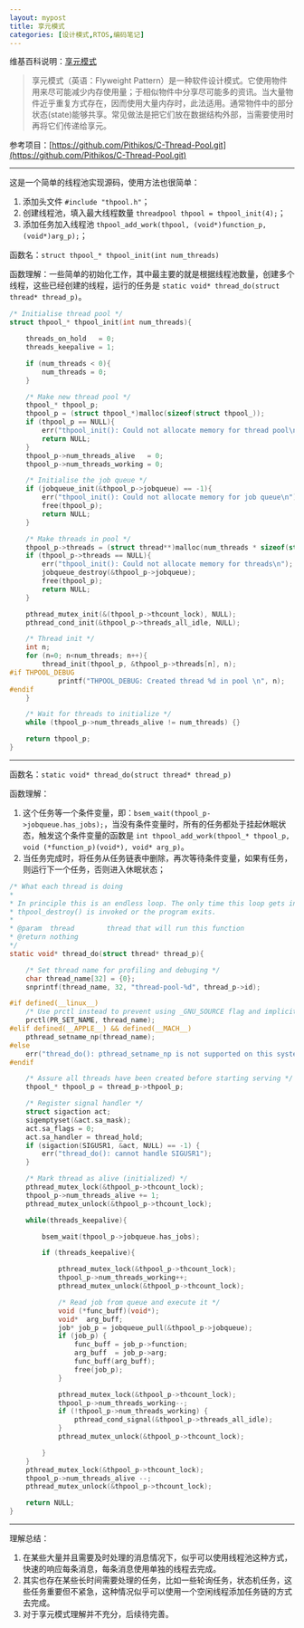 ```yaml
---
layout: mypost
title: 享元模式
categories: [设计模式,RTOS,编码笔记]
---
```


维基百科说明：[享元模式](https://en.wikipedia.org/wiki/Flyweight_pattern)

> 享元模式（英语：Flyweight Pattern）是一种软件设计模式。它使用物件用来尽可能减少内存使用量；于相似物件中分享尽可能多的资讯。当大量物件近乎重复方式存在，因而使用大量内存时，此法适用。通常物件中的部分状态(state)能够共享。常见做法是把它们放在数据结构外部，当需要使用时再将它们传递给享元。

参考项目：[https://github.com/Pithikos/C-Thread-Pool.git](https://github.com/Pithikos/C-Thread-Pool.git)

---

这是一个简单的线程池实现源码，使用方法也很简单：

1. 添加头文件 `#include "thpool.h"`；
2. 创建线程池，填入最大线程数量 `threadpool thpool = thpool_init(4);`；
3. 添加任务加入线程池 `thpool_add_work(thpool, (void*)function_p, (void*)arg_p);`；

函数名：`struct thpool_* thpool_init(int num_threads)`

函数理解：一些简单的初始化工作，其中最主要的就是根据线程池数量，创建多个线程，这些已经创建的线程，运行的任务是 `static void* thread_do(struct thread* thread_p)`。

```c
/* Initialise thread pool */
struct thpool_* thpool_init(int num_threads){

    threads_on_hold   = 0;
    threads_keepalive = 1;

    if (num_threads < 0){
        num_threads = 0;
    }

    /* Make new thread pool */
    thpool_* thpool_p;
    thpool_p = (struct thpool_*)malloc(sizeof(struct thpool_));
    if (thpool_p == NULL){
        err("thpool_init(): Could not allocate memory for thread pool\n");
        return NULL;
    }
    thpool_p->num_threads_alive   = 0;
    thpool_p->num_threads_working = 0;

    /* Initialise the job queue */
    if (jobqueue_init(&thpool_p->jobqueue) == -1){
        err("thpool_init(): Could not allocate memory for job queue\n");
        free(thpool_p);
        return NULL;
    }

    /* Make threads in pool */
    thpool_p->threads = (struct thread**)malloc(num_threads * sizeof(struct thread *));
    if (thpool_p->threads == NULL){
        err("thpool_init(): Could not allocate memory for threads\n");
        jobqueue_destroy(&thpool_p->jobqueue);
        free(thpool_p);
        return NULL;
    }

    pthread_mutex_init(&(thpool_p->thcount_lock), NULL);
    pthread_cond_init(&thpool_p->threads_all_idle, NULL);

    /* Thread init */
    int n;
    for (n=0; n<num_threads; n++){
        thread_init(thpool_p, &thpool_p->threads[n], n);
#if THPOOL_DEBUG
            printf("THPOOL_DEBUG: Created thread %d in pool \n", n);
#endif
    }

    /* Wait for threads to initialize */
    while (thpool_p->num_threads_alive != num_threads) {}

    return thpool_p;
}
```

---

函数名：`static void* thread_do(struct thread* thread_p)`

函数理解：

1. 这个任务等一个条件变量，即：`bsem_wait(thpool_p->jobqueue.has_jobs);`，当没有条件变量时，所有的任务都处于挂起休眠状态，触发这个条件变量的函数是 `int thpool_add_work(thpool_* thpool_p, void (*function_p)(void*), void* arg_p)`。
2. 当任务完成时，将任务从任务链表中删除，再次等待条件变量，如果有任务，则运行下一个任务，否则进入休眠状态；

```c
/* What each thread is doing
*
* In principle this is an endless loop. The only time this loop gets interuppted is once
* thpool_destroy() is invoked or the program exits.
*
* @param  thread        thread that will run this function
* @return nothing
*/
static void* thread_do(struct thread* thread_p){

    /* Set thread name for profiling and debuging */
    char thread_name[32] = {0};
    snprintf(thread_name, 32, "thread-pool-%d", thread_p->id);

#if defined(__linux__)
    /* Use prctl instead to prevent using _GNU_SOURCE flag and implicit declaration */
    prctl(PR_SET_NAME, thread_name);
#elif defined(__APPLE__) && defined(__MACH__)
    pthread_setname_np(thread_name);
#else
    err("thread_do(): pthread_setname_np is not supported on this system");
#endif

    /* Assure all threads have been created before starting serving */
    thpool_* thpool_p = thread_p->thpool_p;

    /* Register signal handler */
    struct sigaction act;
    sigemptyset(&act.sa_mask);
    act.sa_flags = 0;
    act.sa_handler = thread_hold;
    if (sigaction(SIGUSR1, &act, NULL) == -1) {
        err("thread_do(): cannot handle SIGUSR1");
    }

    /* Mark thread as alive (initialized) */
    pthread_mutex_lock(&thpool_p->thcount_lock);
    thpool_p->num_threads_alive += 1;
    pthread_mutex_unlock(&thpool_p->thcount_lock);

    while(threads_keepalive){

        bsem_wait(thpool_p->jobqueue.has_jobs);

        if (threads_keepalive){

            pthread_mutex_lock(&thpool_p->thcount_lock);
            thpool_p->num_threads_working++;
            pthread_mutex_unlock(&thpool_p->thcount_lock);

            /* Read job from queue and execute it */
            void (*func_buff)(void*);
            void*  arg_buff;
            job* job_p = jobqueue_pull(&thpool_p->jobqueue);
            if (job_p) {
                func_buff = job_p->function;
                arg_buff  = job_p->arg;
                func_buff(arg_buff);
                free(job_p);
            }

            pthread_mutex_lock(&thpool_p->thcount_lock);
            thpool_p->num_threads_working--;
            if (!thpool_p->num_threads_working) {
                pthread_cond_signal(&thpool_p->threads_all_idle);
            }
            pthread_mutex_unlock(&thpool_p->thcount_lock);

        }
    }
    pthread_mutex_lock(&thpool_p->thcount_lock);
    thpool_p->num_threads_alive --;
    pthread_mutex_unlock(&thpool_p->thcount_lock);

    return NULL;
}
```

---

理解总结：

1. 在某些大量并且需要及时处理的消息情况下，似乎可以使用线程池这种方式，快速的响应每条消息，每条消息使用单独的线程去完成。
2. 其实也存在某些长时间需要处理的任务，比如一些轮询任务，状态机任务，这些任务重要但不紧急，这种情况似乎可以使用一个空闲线程添加任务链的方式去完成。
3. 对于享元模式理解并不充分，后续待完善。

